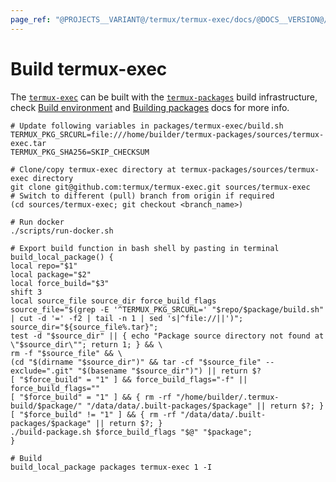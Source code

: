 ```yaml
---
page_ref: "@PROJECTS__VARIANT@/termux/termux-exec/docs/@DOCS__VERSION@/developer/build/index.md"
---
```


# Build termux-exec

<!-- @DOCS__HEADER_PLACEHOLDER@ -->

The [`termux-exec`](https://github.com/termux/termux-exec) can be built with the [`termux-packages`](https://github.com/termux/termux-packages) build infrastructure, check [Build environment](https://github.com/termux/termux-packages/wiki/Build-environment) and [Building packages](https://github.com/termux/termux-packages/wiki/Building-packages) docs for more info.

```shell
# Update following variables in packages/termux-exec/build.sh
TERMUX_PKG_SRCURL=file:///home/builder/termux-packages/sources/termux-exec.tar
TERMUX_PKG_SHA256=SKIP_CHECKSUM

# Clone/copy termux-exec directory at termux-packages/sources/termux-exec directory
git clone git@github.com:termux/termux-exec.git sources/termux-exec
# Switch to different (pull) branch from origin if required
(cd sources/termux-exec; git checkout <branch_name>)

# Run docker
./scripts/run-docker.sh

# Export build function in bash shell by pasting in terminal
build_local_package() {
local repo="$1"
local package="$2"
local force_build="$3"
shift 3
local source_file source_dir force_build_flags
source_file="$(grep -E '^TERMUX_PKG_SRCURL=' "$repo/$package/build.sh" | cut -d '=' -f2 | tail -n 1 | sed 's|^file://||')";
source_dir="${source_file%.tar}";
test -d "$source_dir" || { echo "Package source directory not found at \"$source_dir\""; return 1; } && \
rm -f "$source_file" && \
(cd "$(dirname "$source_dir")" && tar -cf "$source_file" --exclude=".git" "$(basename "$source_dir")") || return $?
[ "$force_build" = "1" ] && force_build_flags="-f" || force_build_flags=""
[ "$force_build" = "1" ] && { rm -rf "/home/builder/.termux-build/$package/" "/data/data/.built-packages/$package" || return $?; }
[ "$force_build" != "1" ] && { rm -rf "/data/data/.built-packages/$package" || return $?; }
./build-package.sh $force_build_flags "$@" "$package";
}

# Build
build_local_package packages termux-exec 1 -I
```

